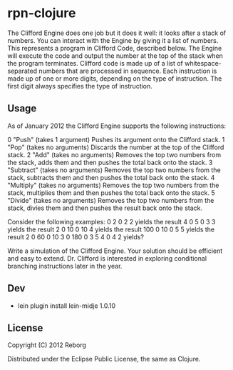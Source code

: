 # rpn-clojure

The Clifford Engine does one job but it does it well: it looks after a stack of numbers.
You can interact with the Engine by giving it a list of numbers. This represents a program in Clifford Code, described below. The Engine will execute the code and output the number at the top of the stack when the program terminates.
Clifford code is made up of a list of whitespace-separated numbers that are processed in sequence. Each instruction is made up of one or more digits, depending on the type of instruction. The first digit always specifies the type of instruction.

## Usage

As of January 2012 the Clifford Engine supports the following instructions: 

0 "Push" (takes 1 argument) Pushes its argument onto the Clifford stack.
1 "Pop" (takes no arguments) Discards the number at the top of the Clifford stack.
2 "Add" (takes no arguments) Removes the top two numbers from the stack, adds them and then pushes the total back onto the stack.
3 "Subtract" (takes no arguments) Removes the top two numbers from the stack, subtracts them and then pushes the total back onto the stack.
4 "Multiply" (takes no arguments) Removes the top two numbers from the stack, multiplies them and then pushes the total back onto the stack.
5 "Divide" (takes no arguments) Removes the top two numbers from the stack, divies them and then pushes the result back onto the stack.

Consider the following examples: 
    0 2 0 2 2 yields the result 4
    0 5 0 3 3 yields the result 2
    0 10 0 10 4 yields the result 100 
    0 10 0 5 5 yields the result 2
    0 60 0 10 3 0 180 0 3 5 4 0 4 2 yields?

Write a simulation of the Clifford Engine. Your solution should be efficient and easy to extend. Dr. Clifford is interested in exploring conditional branching instructions later in the year.

## Dev
- lein plugin install lein-midje 1.0.10

## License

Copyright (C) 2012 Reborg

Distributed under the Eclipse Public License, the same as Clojure.
